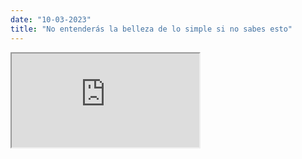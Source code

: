 ```yaml
---
date: "10-03-2023"
title: "No entenderás la belleza de lo simple si no sabes esto"
---
```

<iframe src="https://www.youtube.com/embed/_Gcw1IsMqW8" allowfullscreen></iframe>
